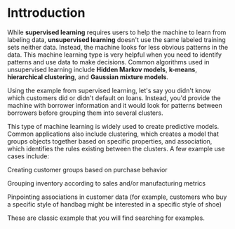 # Inttroduction

While **supervised learning** requires users to help the machine to learn from labeling data, **unsupervised learning** doesn't use the same labeled training sets neither data. Instead, the machine looks for less obvious patterns in the data. This machine learning type is very helpful when you need to identify patterns and use data to make decisions. Common algorithms used in unsupervised learning include **Hidden Markov models**, **k-means**, **hierarchical clustering**, and **Gaussian mixture models**.

Using the example from supervised learning, let's say you didn't know which customers did or didn't default on loans. Instead, you'd provide the machine with borrower information and it would look for patterns between borrowers before grouping them into several clusters.

This type of machine learning is widely used to create predictive models. Common applications also include clustering, which creates a model that groups objects together based on specific properties, and association, which identifies the rules existing between the clusters. A few example use cases include:

Creating customer groups based on purchase behavior

Grouping inventory according to sales and/or manufacturing metrics

Pinpointing associations in customer data (for example, customers who buy a specific style of handbag might be interested in a specific style of shoe)

These are classic example that you will find searching for examples.






